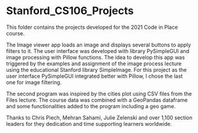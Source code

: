 # Stanford_CS106_Projects
This folder contains the projects developed for the 2021 Code in Place course. 

The Image viewer app loads an image and displays several buttons to apply filters to it. The user interface was developed with library PySimpleGUI and image processing with Pillow functions. The idea to develop this app was triggered by the examples and assignment of the image process lecture using the educational Stanford library SimpleImage. For this project as the user interface PySimpleGUI integrated better with Pillow, I chose the last one for image filtering.

The second program was inspired by the cities plot using CSV files from the Files lecture. The course data was combined with a GeoPandas dataframe and some functionalities added to the program including a geo game.

Thanks to Chris Piech, Mehran Sahami, Julie Zelenski and over 1,100 section leaders for they dedication and time supporting learners worldwide.
